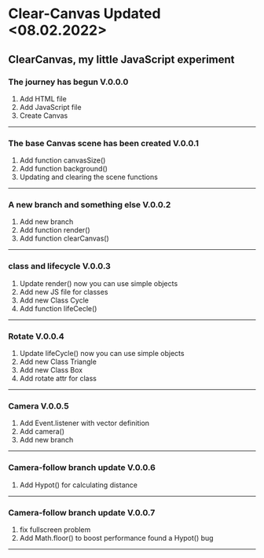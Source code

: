 # Clear-Canvas Updated <08.02.2022>
ClearCanvas, my little JavaScript experiment
--------------------------------------------
### The journey has begun V.0.0.0
1. Add HTML file
2. Add JavaScript file
3. Create Canvas
--------------------------------------------
### The base Canvas scene has been created V.0.0.1
1. Add function canvasSize()
2. Add function background()
3. Updating and clearing the scene functions
--------------------------------------------
### A new branch and something else V.0.0.2
1. Add new branch
2. Add function render()
3. Add function clearCanvas()
-------------------------------------------
### class and lifecycle V.0.0.3
1. Update render() now you can use simple objects
2. Add new JS file for classes
3. Add new Class Cycle
4. Add function lifeCecle()
-------------------------------------------
### Rotate V.0.0.4
1. Update lifeCycle() now you can use simple objects
2. Add new Class Triangle
3. Add new Class Box
4. Add rotate attr for class
-------------------------------------------
### Camera V.0.0.5
1. Add Event.listener with vector definition
2. Add camera()
3. Add new branch
-------------------------------------------
### Camera-follow branch update V.0.0.6
1. Add Hypot() for calculating distance
-------------------------------------------
### Camera-follow branch update V.0.0.7
1. fix fullscreen problem
2. Add Math.floor() to boost performance
found a Hypot() bug
------------------------------------------